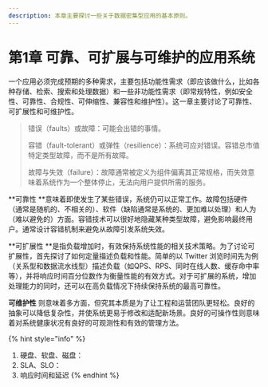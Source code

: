 ```yaml
---
description: 本章主要探讨一些关于数据密集型应用的基本原则。
---
```


# 第1章 可靠、可扩展与可维护的应用系统

一个应用必须完成预期的多种需求，主要包括功能性需求（即应该做什么，比如各种存储、检索、搜索和处理数据）和一些非功能性需求（即常规特性，例如安全性、可靠性、合规性、可伸缩性、兼容性和维护性）。这一章主要讨论了可靠性、可扩展性和可维护性。

> 错误（faults）或故障：可能会出错的事情。
>
> 容错（fault-tolerant）或弹性（resilience）：系统可应对错误。容错总市值特定类型故障，而不是所有故障。
>
> 故障与失效（failure）：故障通常被定义为组件偏离其正常规格，而失效意味着系统作为一个整体停止，无法向用户提供所需的服务。

**可靠性 **意味着即使发生了某些错误，系统仍可以正常工作。故障包括硬件（通常是随机的、不相关的）、软件（缺陷通常是系统的、更加难以处理）和人为（难以避免的）方面。容错技术可以很好地隐藏某种类型故障，避免影响最终用户。通常设计容错机制来避免从故障引发系统失效。

**可扩展性 **是指负载增加时，有效保持系统性能的相关技术策略。为了讨论可扩展性，首先探讨了如何定量描述负载和性能。简单的以 Twitter 浏览时间先为例（关系型和数据流水线型）描述负载（如QPS、RPS、同时在线人数、缓存命中率等），并将响应时间百分位数作为衡量性能的有效方式。对于可扩展的系统，增加处理能力的同时，还可以在高负载情况下持续保持系统的最高可靠性。

**可维护性** 则意味着多方面，但究其本质是为了让工程和运营团队更轻松。良好的抽象可以降低复杂性，并使系统更易于修改和适配新场景。良好的可操作性则意味着对系统健康状况有良好的可观测性和有效的管理方法。





























{% hint style="info" %}
1. 硬盘、软盘、磁盘：
2. SLA、SLO：
3. 响应时间和延迟
{% endhint %}





